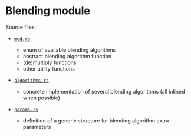 # Blending module

Source files:

- [`mod.rs`](./mod.rs)
    - enum of available blending algorithms
    - abstract blending algorithm function
    - (de)multiply functions
    - other utility functions

- [`algorithms.rs`](./algorithms.rs)
    - concrete implementation of several blending algorithms (all inlined when possible)

- [`params.rs`](./params.rs)
    - definition of a generic structure for blending algorithm extra parameters

